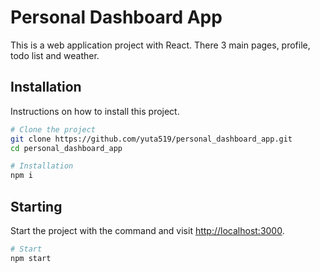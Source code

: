 # Personal Dashboard App

This is a web application project with React. There 3 main pages, profile, todo list and weather.

## Installation

Instructions on how to install this project.

```bash
# Clone the project
git clone https://github.com/yuta519/personal_dashboard_app.git
cd personal_dashboard_app

# Installation
npm i
```

## Starting

Start the project with the command and visit [http://localhost:3000](http://localhost:3000).

```bash
# Start
npm start
```

